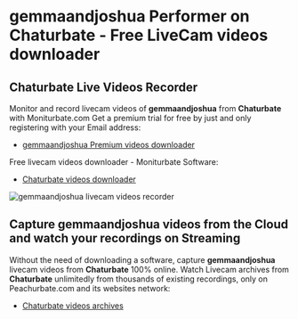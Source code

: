 # gemmaandjoshua Performer on Chaturbate - Free LiveCam videos downloader

## Chaturbate Live Videos Recorder

Monitor and record livecam videos of **gemmaandjoshua** from **Chaturbate** with Moniturbate.com
Get a premium trial for free by just and only registering with your Email address:
* [gemmaandjoshua Premium videos downloader](https://moniturbate.com/request-demo-licence-key.html)

Free livecam videos downloader - Moniturbate Software:
* [Chaturbate videos downloader](https://moniturbate.com/moniturbate-download-software.html)

![gemmaandjoshua livecam videos recorder](https://peachurnet.com/templates/moniturbate-software.png)


## Capture gemmaandjoshua videos from the Cloud and watch your recordings on Streaming

Without the need of downloading a software, capture **gemmaandjoshua** livecam videos from **Chaturbate** 100% online.
Watch Livecam archives from **Chaturbate** unlimitedly from thousands of existing recordings, only on Peachurbate.com and its websites network:
* [Chaturbate videos archives](https://peachurnet.com/)